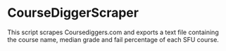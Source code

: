 # CourseDiggerScraper
This script scrapes Coursediggers.com and exports a text file containing the course name, median grade and fail percentage of each SFU course.
